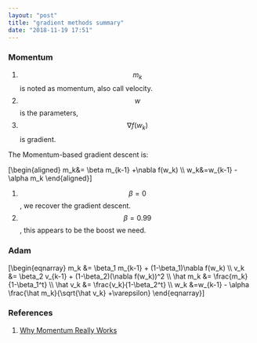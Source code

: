 ```yaml
---
layout: "post"
title: "gradient methods summary"
date: "2018-11-19 17:51"
---
```


### Momentum
1. $$m_k$$ is noted as momentum, also call velocity.
2. $$w$$ is the parameters,
3. $$\nabla f(w_k)$$ is gradient.

The Momentum-based gradient descent is:


\[\begin{aligned}
m_k&= \beta m_{k-1} +\nabla f(w_k)  \\\\
w_k&=w_{k-1} - \alpha m_k
\end{aligned}\]



1. $$\beta=0$$, we recover the gradient descent.
2. $$\beta=0.99$$, this appears to be the boost we need.

### Adam

\[\begin{eqnarray}
m_k &= \beta_1 m_{k-1} + (1-\beta_1)\nabla f(w_k)  \\\\
v_k &= \beta_2 v_{k-1} + (1-\beta_2)(\nabla f(w_k))^2  \\\\
\hat m_k &= \frac{m_k}{1-\beta_1^t} \\\\
\hat v_k &= \frac{v_k}{1-\beta_2^t} \\\\
w_k &=w_{k-1} - \alpha \frac{\hat m_k}{\sqrt{\hat v_k} +\varepsilon}
\end{eqnarray}\]




### References
1. [Why Momentum Really Works](https://distill.pub/2017/momentum/)
